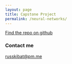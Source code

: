 ```yaml
---
layout: page
title: Capstone Project
permalink: /neural-networks/
---
```


[Find the repo on github](https://github.com/russ-kibat/neural-networks)



### Contact me

[russkibat@pm.me](mailto:russkibat@pm.me)